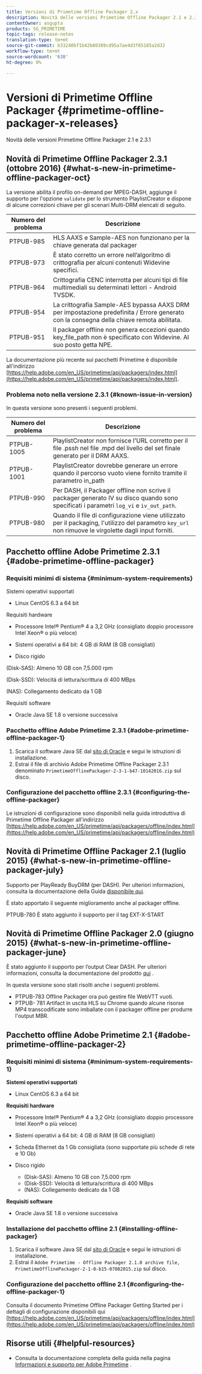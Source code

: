 ```yaml
---
title: Versioni di Primetime Offline Packager 2.x
description: Novità delle versioni Primetime Offline Packager 2.1 e 2.3.1
contentOwner: asgupta
products: SG_PRIMETIME
topic-tags: release-notes
translation-type: tm+mt
source-git-commit: b33240bf1b42b80389cd95a7ae4d3f85185a2d32
workflow-type: tm+mt
source-wordcount: '638'
ht-degree: 0%

---
```



# Versioni di Primetime Offline Packager {#primetime-offline-packager-x-releases}

Novità delle versioni Primetime Offline Packager 2.1 e 2.3.1

## Novità di Primetime Offline Packager 2.3.1 (ottobre 2016) {#what-s-new-in-primetime-offline-packager-oct}

La versione abilita il profilo on-demand per MPEG-DASH, aggiunge il supporto per l&#39;opzione `validate` per lo strumento PlaylistCreator e dispone di alcune correzioni chiave per gli scenari Multi-DRM elencati di seguito.

| **Numero del problema** | **Descrizione** |
|---|---|
| PTPUB-985 | HLS AAXS e Sample-AES non funzionano per la chiave generata dal packager |
| PTPUB-973 | È stato corretto un errore nell’algoritmo di crittografia per alcuni contenuti Widevine specifici. |
| PTPUB-964 | Crittografia CENC interrotta per alcuni tipi di file multimediali su determinati lettori - Android TVSDK. |
| PTPUB-954 | La crittografia Sample-AES bypassa AAXS DRM per impostazione predefinita / Errore generato con la consegna della chiave remota abilitata. |
| PTPUB-951 | Il packager offline non genera eccezioni quando key_file_path non è specificato con Widevine. Al suo posto getta NPE. |

La documentazione più recente sui pacchetti Primetime è disponibile all&#39;indirizzo [https://help.adobe.com/en_US/primetime/api/packagers/index.html](https://help.adobe.com/en_US/primetime/api/packagers/index.html).

### Problema noto nella versione 2.3.1 {#known-issue-in-version}

In questa versione sono presenti i seguenti problemi.

| **Numero del problema** | **Descrizione** |
|---|---|
| PTPUB-1005 | PlaylistCreator non fornisce l&#39;URL corretto per il file .pssh nel file .mpd del livello del set finale generato per il DRM AAXS. |
| PTPUB-1001 | PlaylistCreator dovrebbe generare un errore quando il percorso vuoto viene fornito tramite il parametro in_path |
| PTPUB-990 | Per DASH, il Packager offline non scrive il packager generato IV su disco quando sono specificati i parametri `log_vi` e `iv_out_path`. |
| PTPUB-980 | Quando il file di configurazione viene utilizzato per il packaging, l&#39;utilizzo del parametro `key_url` non rimuove le virgolette dagli input forniti. |

## Pacchetto offline Adobe Primetime 2.3.1 {#adobe-primetime-offline-packager}

### Requisiti minimi di sistema {#minimum-system-requirements}

Sistemi operativi supportati

* Linux CentOS 6.3 a 64 bit

Requisiti hardware

* Processore Intel® Pentium® 4 a 3,2 GHz (consigliato doppio processore Intel Xeon® o più veloce)

* Sistemi operativi a 64 bit: 4 GB di RAM (8 GB consigliati)

* Disco rigido

(Disk-SAS): Almeno 10 GB con 7,5.000 rpm

(Disk-SSD): Velocità di lettura/scrittura di 400 MBps

(NAS): Collegamento dedicato da 1 GB

Requisiti software

* Oracle Java SE 1.8 o versione successiva

### Pacchetto offline Adobe Primetime 2.3.1 {#adobe-primetime-offline-packager-1}

1. Scarica il software Java SE dal [sito di Oracle](https://www.oracle.com/technetwork/java/javase/downloads/index.html) e segui le istruzioni di installazione.
1. Estrai il file di archivio Adobe Primetime Offline Packager 2.3.1 denominato `PrimetimeOfflinePackager-2-3-1-b47-10142016.zip` sul disco.

### Configurazione del pacchetto offline 2.3.1 {#configuring-the-offline-packager}

Le istruzioni di configurazione sono disponibili nella guida introduttiva di Primetime Offline Packager all&#39;indirizzo [https://help.adobe.com/en_US/primetime/api/packagers/offline/index.html](https://help.adobe.com/en_US/primetime/api/packagers/offline/index.html)

## Novità di Primetime Offline Packager 2.1 (luglio 2015) {#what-s-new-in-primetime-offline-packager-july}

Supporto per PlayReady BuyDRM (per DASH). Per ulteriori informazioni, consulta la documentazione della Guida [disponibile qui](https://help.adobe.com/en_US/primetime/api/packagers/offline/index.html).

È stato apportato il seguente miglioramento anche al packager offline.

PTPUB-780 È stato aggiunto il supporto per il tag EXT-X-START

## Novità di Primetime Offline Packager 2.0 (giugno 2015) {#what-s-new-in-primetime-offline-packager-june}

È stato aggiunto il supporto per l’output Clear DASH. Per ulteriori informazioni, consulta la documentazione del prodotto [qui](https://help.adobe.com/en_US/primetime/api/packagers/offline/index.html) .

In questa versione sono stati risolti anche i seguenti problemi.

* PTPUB-783 Offline Packager ora può gestire file WebVTT vuoti.
* PTPUB- 781 Artifact in uscita HLS su Chrome quando alcune risorse MP4 transcodificate sono imballate con il packager offline per produrre l&#39;output MBR.

## Pacchetto offline Adobe Primetime 2.1 {#adobe-primetime-offline-packager-2}

### Requisiti minimi di sistema {#minimum-system-requirements-1}

**Sistemi operativi supportati**

* Linux CentOS 6.3 a 64 bit

**Requisiti hardware**

* Processore Intel® Pentium® 4 a 3,2 GHz (consigliato doppio processore Intel Xeon® o più veloce)

* Sistemi operativi a 64 bit: 4 GB di RAM (8 GB consigliati)

* Scheda Ethernet da 1 Gb consigliata (sono supportate più schede di rete e 10 Gb)

* Disco rigido

   * (Disk-SAS): Almeno 10 GB con 7,5.000 rpm
   * (Disk-SSD): Velocità di lettura/scrittura di 400 MBps
   * (NAS): Collegamento dedicato da 1 GB

**Requisiti software**

* Oracle Java SE 1.8 o versione successiva

### Installazione del pacchetto offline 2.1 {#installing-offline-packager}

1. Scarica il software Java SE dal [sito di Oracle](https://www.oracle.com/technetwork/java/javase/downloads/index.html) e segui le istruzioni di installazione.
1. Estrai il `Adobe Primetime - Offline Packager 2.1.0 archive file, PrimetimeOfflinePackager-2-1-0-b15-07082015.zip` sul disco.

### Configurazione del pacchetto offline 2.1 {#configuring-the-offline-packager-1}

Consulta il documento Primetime Offline Packager Getting Started per i dettagli di configurazione disponibili qui [https://help.adobe.com/en_US/primetime/api/packagers/offline/index.html](https://help.adobe.com/en_US/primetime/api/packagers/offline/index.html)

## Risorse utili {#helpful-resources}

* Consulta la documentazione completa della guida nella pagina [Informazioni e supporto per Adobe Primetime](https://helpx.adobe.com/support/primetime.html) .